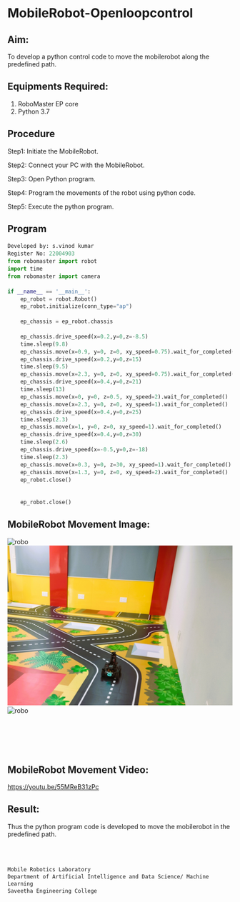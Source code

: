 # MobileRobot-Openloopcontrol
## Aim:

To develop a python control code to move the mobilerobot along the predefined path.

## Equipments Required:
1. RoboMaster EP core
2. Python 3.7

## Procedure

Step1: Initiate the MobileRobot.

Step2: Connect your PC with the MobileRobot.

Step3: Open Python program.

Step4: Program the movements of the robot using python code.

Step5: Execute the python program.

## Program
```python
Developed by: s.vinod kumar
Register No: 22004903
from robomaster import robot
import time
from robomaster import camera

if __name__ == '__main__':
    ep_robot = robot.Robot()
    ep_robot.initialize(conn_type="ap")

    ep_chassis = ep_robot.chassis

    ep_chassis.drive_speed(x=0.2,y=0,z=-8.5)
    time.sleep(9.8)
    ep_chassis.move(x=0.9, y=0, z=0, xy_speed=0.75).wait_for_completed()
    ep_chassis.drive_speed(x=0.2,y=0,z=15)
    time.sleep(9.5)
    ep_chassis.move(x=2.3, y=0, z=0, xy_speed=0.75).wait_for_completed()
    ep_chassis.drive_speed(x=0.4,y=0,z=21)
    time.sleep(13)
    ep_chassis.move(x=0, y=0, z=0.5, xy_speed=2).wait_for_completed()
    ep_chassis.move(x=2.3, y=0, z=0, xy_speed=1).wait_for_completed()
    ep_chassis.drive_speed(x=0.4,y=0,z=25)
    time.sleep(2.3)
    ep_chassis.move(x=1, y=0, z=0, xy_speed=1).wait_for_completed()
    ep_chassis.drive_speed(x=0.4,y=0,z=30)
    time.sleep(2.6)
    ep_chassis.drive_speed(x=-0.5,y=0,z=-18)
    time.sleep(2.3)
    ep_chassis.move(x=0.3, y=0, z=30, xy_speed=1).wait_for_completed()
    ep_chassis.move(x=1.3, y=0, z=0, xy_speed=2).wait_for_completed()
    ep_robot.close()


    ep_robot.close()
```
## MobileRobot Movement Image:

![robo](./img/robomaster.png)
![robo](./img/output2.jpg)
![robo](./img/output1.jpg)




<br/>
<br/>
<br/>
<br/>

## MobileRobot Movement Video:

https://youtu.be/55MReB31zPc

## Result:
Thus the python program code is developed to move the mobilerobot in the predefined path.


<br/>
<br/>

```
Mobile Robotics Laboratory
Department of Artificial Intelligence and Data Science/ Machine Learning
Saveetha Engineering College
```
